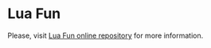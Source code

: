 # Lua Fun

Please, visit [Lua Fun online repository](https://github.com/luafun/luafun) for more information.